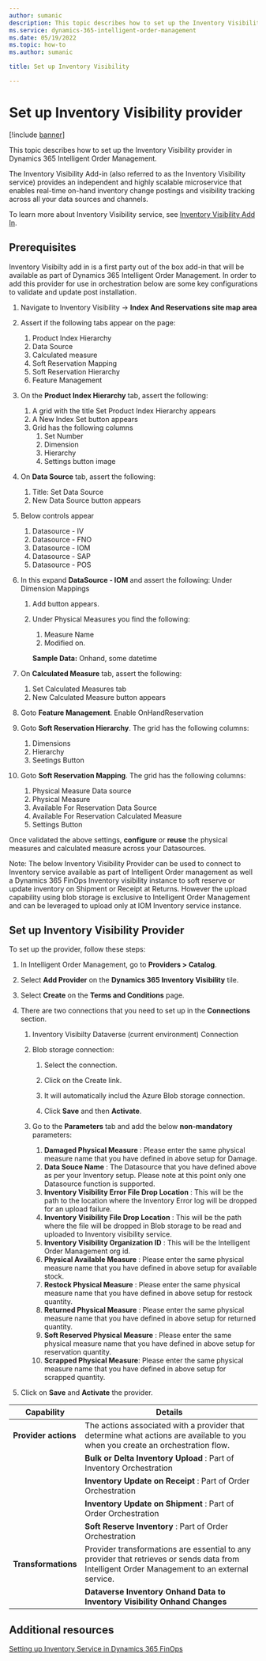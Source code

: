 ```yaml
---
author: sumanic
description: This topic describes how to set up the Inventory Visibility  provider in Dynamics 365 Intelligent Order Management.
ms.service: dynamics-365-intelligent-order-management
ms.date: 05/19/2022
ms.topic: how-to
ms.author: sumanic

title: Set up Inventory Visibility

---
```


# Set up Inventory Visibility provider

[!include [banner](includes/banner.md)]


This topic describes how to set up the Inventory Visibility provider in Dynamics 365 Intelligent Order Management.

The Inventory Visibility Add-in (also referred to as the Inventory Visibility service) provides an independent and highly scalable microservice that enables real-time on-hand inventory change postings and visibility tracking across all your data sources and channels.  
  
To learn more about Inventory Visibility service, see [Inventory Visibility Add In](https://docs.microsoft.com/en-us/dynamics365/supply-chain/inventory/inventory-visibility). 

## Prerequisites

Inventory Visibilty add in is a first party out of the box add-in that will be available as part of Dynamics 365 Intelligent Order Management.
In order to add this provider for use in orchestration below are some key configurations to validate and update post installation.

1. Navigate to Inventory Visibility -> **Index And Reservations site map area**
1. Assert if the following tabs appear on the page:
    1. Product Index Hierarchy
    2. Data Source
    3. Calculated measure
    4. Soft Reservation Mapping
    5. Soft Reservation Hierarchy
    6. Feature Management
1. On the **Product Index Hierarchy** tab, assert the following:
    1. A grid with the title Set Product Index Hierarchy appears
    2. A New Index Set button appears
    3. Grid has the following columns
        1. Set Number
        2. Dimension
        3. Hierarchy
        4. Settings button image
1. On **Data Source** tab, assert the following:
    1. Title: Set Data Source
    2. New Data Source button appears
1. Below controls appear
    1. Datasource - IV
    2. Datasource - FNO
    3. Datasource - IOM
    4. Datasource - SAP
    5. Datasource - POS
1. In this expand **DataSource - IOM** and assert the following:
    Under Dimension Mappings
    1. Add button appears. 
    2. Under Physical Measures you find the following:
       1. Measure Name
       2. Modified on.

        **Sample Data:**
        Onhand, some datetime
       
1. On **Calculated Measure** tab, assert the following:
    1. Set Calculated Measures tab
    2. New Calculated Measure button appears

1. Goto **Feature Management**. Enable OnHandReservation

1. Goto **Soft Reservation Hierarchy**. The grid has the following columns:
    1. Dimensions
    2. Hierarchy
    3. Seetings Button

1. Goto **Soft Reservation Mapping**. The grid has the following columns:
   1. Physical Measure Data source
   2. Physical Measure
   3. Available For Reservation Data Source
   4. Available For Reservation Calculated Measure
   5. Settings Button

Once validated the above settings, **configure** or **reuse** the physical measures and calculated measure across your Datasources.

Note: The below Inventory Visibility Provider can be used to connect to Inventory service available as part of Intelligent Order management as well a Dynamics 365 FinOps Inventory visibility instance to soft reserve or update inventory on Shipment or Receipt at Returns.
However the upload capability using blob storage is exclusive to Intelligent Order Management and can be leveraged to upload only at IOM Inventory service instance.

## Set up Inventory Visibility Provider

To set up the provider, follow these steps: 

1.  In Intelligent Order Management, go to **Providers > Catalog**.

2.  Select **Add Provider** on the **Dynamics 365 Inventory Visibility** tile.

3.  Select **Create** on the **Terms and Conditions** page.

4.  There are two connections that you need to set up in the **Connections** section.

    1. Inventory Visibilty Dataverse (current environment) Connection

    1. Blob storage connection:

        1. Select the connection.

        1. Click on the Create link.

        1. It will automatically includ the Azure Blob storage connection.
        
        1. Click **Save** and then **Activate**.

    1. Go to the **Parameters** tab and add the below **non-mandatory** parameters:

        1. **Damaged Physical Measure** : Please enter the same physical measure name that you have defined in above setup for Damage.
        2. **Data Souce Name** : The Datasource that you have defined above as per your Inventory setup. Please note at this point only one Datasource function is supported.
        3. **Inventory Visibility Error File Drop Location** : This will be the path to the location where the Inventory Error log will be dropped for an upload failure.
        4. **Inventory Visibility File Drop Location** : This will be the path where the file will be dropped in Blob storage to be read and uploaded to Inventory visibility service.
        5. **Inventory Visibility Organization ID** : This will be the Intelligent Order Management org id.
        6. **Physical Available Measure** :  Please enter the same physical measure name that you have defined in above setup for available stock.
        7. **Restock Physical Measure** : Please enter the same physical measure name that you have defined in above setup for restock quantity.
        8. **Returned Physical Measure** : Please enter the same physical measure name that you have defined in above setup for returned quantity.
        9. **Soft Reserved Physical Measure** : Please enter the same physical measure name that you have defined in above setup for reservation quantity.
        10. **Scrapped Physical Measure**: Please enter the same physical measure name that you have defined in above setup for scrapped quantity.


5. Click on **Save** and **Activate** the provider.

|  Capability | Details |
| ------------------ | -------------------------------- |
|**Provider actions**       |The actions associated with a provider that determine what actions are available to you when you create an orchestration flow.   | 
|                           |**Bulk or Delta Inventory Upload** : Part of Inventory Orchestration| 
|                           |**Inventory Update on Receipt** : Part of Order Orchestration| 
|                           |**Inventory Update on Shipment** : Part of Order Orchestration| 
|                           |**Soft Reserve Inventory** : Part of Order Orchestration|
|**Transformations**        |Provider transformations are essential to any provider that retrieves or sends data from Intelligent Order Management to an external service. |
|                           |**Dataverse Inventory Onhand Data to Inventory Visibility Onhand Changes**|

## Additional resources

[Setting up Inventory Service in Dynamics 365 FinOps](https://docs.microsoft.com/en-us/dynamics365/supply-chain/inventory/inventory-visibility-setup#inventory-visibility-prerequisites)
